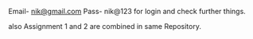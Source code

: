 Email- nik@gmail.com
Pass- nik@123
for login and check further things.

also Assignment 1 and 2 are combined in same Repository.
